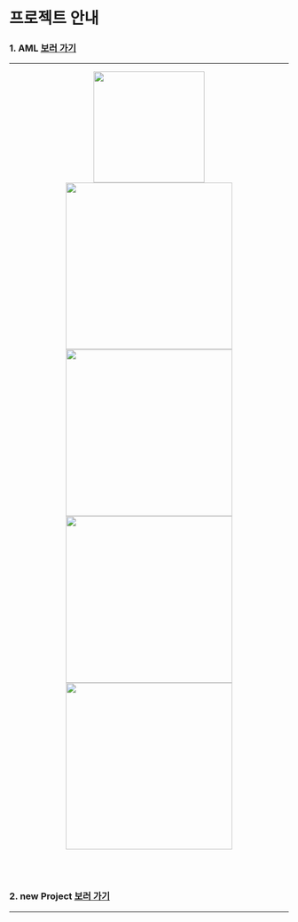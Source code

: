 # 프로젝트 안내

### 1. AML [보러 가기](https://github.com/ColossusCMS/AML)
---
<p align="center">
  <img width="200" src="https://user-images.githubusercontent.com/22445932/200247149-2ea7dd58-d50a-4c4e-b6b9-91f7c6c0f431.png"/>
  <br />
  <img height="300" src="https://user-images.githubusercontent.com/22445932/200238023-e79f2a3c-d0bf-4b0a-9e5f-79f214d9fc0c.png"/>
  <img height="300" src="https://user-images.githubusercontent.com/22445932/200238032-c5a7fa16-198f-4bb0-a9b7-7d6355ee5dd6.png"/>
  <img height="300" src="https://user-images.githubusercontent.com/22445932/200238045-f101e76a-c6e0-41d7-9baf-afde65583985.png"/>
  <img height="300" src="https://user-images.githubusercontent.com/22445932/200238048-9c68ae35-da9b-4959-a92b-4762a0ac7026.png"/>
</p>
<br /><br />


### 2. new Project [보러 가기]()
---
